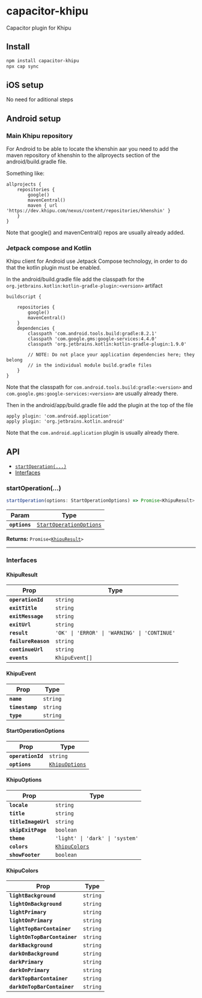 # capacitor-khipu

Capacitor plugin for Khipu

## Install

```bash
npm install capacitor-khipu
npx cap sync
```

## iOS setup

No need for aditional steps

## Android setup

### Main Khipu repository

For Android to be able to locate the khenshin aar you need to add the maven repository of khenshin to the allproyects section of the android/build.gradle file.

Something like:

```
allprojects {
    repositories {
        google()
        mavenCentral()
        maven { url 'https://dev.khipu.com/nexus/content/repositories/khenshin' }
    }
}
```

Note that google() and mavenCentral() repos are usually already added.

### Jetpack compose and Kotlin

Khipu client for Android use Jetpack Compose technology, in order to do that the kotlin plugin must be enabled.

In the android/build.gradle file add the classpath for the `org.jetbrains.kotlin:kotlin-gradle-plugin:<version>` artifact

```
buildscript {
    
    repositories {
        google()
        mavenCentral()
    }
    dependencies {
        classpath 'com.android.tools.build:gradle:8.2.1'
        classpath 'com.google.gms:google-services:4.4.0'
        classpath 'org.jetbrains.kotlin:kotlin-gradle-plugin:1.9.0'

        // NOTE: Do not place your application dependencies here; they belong
        // in the individual module build.gradle files
    }
}
```

Note that the classpath for `com.android.tools.build:gradle:<version>` and `com.google.gms:google-services:<version>` are usually already there.

Then in the android/app/build.gradle file add the plugin at the top of the file

```
apply plugin: 'com.android.application'
apply plugin: 'org.jetbrains.kotlin.android'
```

Note that the `com.android.application` plugin is usually already there.


## API

<docgen-index>

* [`startOperation(...)`](#startoperation)
* [Interfaces](#interfaces)

</docgen-index>

<docgen-api>
<!--Update the source file JSDoc comments and rerun docgen to update the docs below-->

### startOperation(...)

```typescript
startOperation(options: StartOperationOptions) => Promise<KhipuResult>
```

| Param         | Type                                                                    |
| ------------- | ----------------------------------------------------------------------- |
| **`options`** | <code><a href="#startoperationoptions">StartOperationOptions</a></code> |

**Returns:** <code>Promise&lt;<a href="#khipuresult">KhipuResult</a>&gt;</code>

--------------------


### Interfaces


#### KhipuResult

| Prop                | Type                                                    |
| ------------------- | ------------------------------------------------------- |
| **`operationId`**   | <code>string</code>                                     |
| **`exitTitle`**     | <code>string</code>                                     |
| **`exitMessage`**   | <code>string</code>                                     |
| **`exitUrl`**       | <code>string</code>                                     |
| **`result`**        | <code>'OK' \| 'ERROR' \| 'WARNING' \| 'CONTINUE'</code> |
| **`failureReason`** | <code>string</code>                                     |
| **`continueUrl`**   | <code>string</code>                                     |
| **`events`**        | <code>KhipuEvent[]</code>                               |


#### KhipuEvent

| Prop            | Type                |
| --------------- | ------------------- |
| **`name`**      | <code>string</code> |
| **`timestamp`** | <code>string</code> |
| **`type`**      | <code>string</code> |


#### StartOperationOptions

| Prop              | Type                                                  |
| ----------------- | ----------------------------------------------------- |
| **`operationId`** | <code>string</code>                                   |
| **`options`**     | <code><a href="#khipuoptions">KhipuOptions</a></code> |


#### KhipuOptions

| Prop                | Type                                                |
| ------------------- | --------------------------------------------------- |
| **`locale`**        | <code>string</code>                                 |
| **`title`**         | <code>string</code>                                 |
| **`titleImageUrl`** | <code>string</code>                                 |
| **`skipExitPage`**  | <code>boolean</code>                                |
| **`theme`**         | <code>'light' \| 'dark' \| 'system'</code>          |
| **`colors`**        | <code><a href="#khipucolors">KhipuColors</a></code> |
| **`showFooter`**    | <code>boolean</code>                                |


#### KhipuColors

| Prop                         | Type                |
| ---------------------------- | ------------------- |
| **`lightBackground`**        | <code>string</code> |
| **`lightOnBackground`**      | <code>string</code> |
| **`lightPrimary`**           | <code>string</code> |
| **`lightOnPrimary`**         | <code>string</code> |
| **`lightTopBarContainer`**   | <code>string</code> |
| **`lightOnTopBarContainer`** | <code>string</code> |
| **`darkBackground`**         | <code>string</code> |
| **`darkOnBackground`**       | <code>string</code> |
| **`darkPrimary`**            | <code>string</code> |
| **`darkOnPrimary`**          | <code>string</code> |
| **`darkTopBarContainer`**    | <code>string</code> |
| **`darkOnTopBarContainer`**  | <code>string</code> |

</docgen-api>
